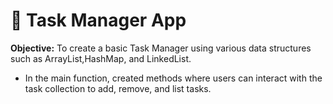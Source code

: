 # 📝 Task Manager App

**Objective:** 
To create a basic Task Manager using various data structures such as ArrayList,HashMap, and LinkedList.

* In the main function, created methods where users can interact with the task collection to add, remove, and list tasks.
